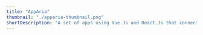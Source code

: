 ```yaml
---
title: "AppAria"
thumbnail: "./apparia-thumbnail.png"
shortDescription: "A set of apps using Vue.Js and React.Js that connect Therapists to their patients."
---
```

